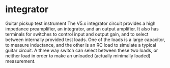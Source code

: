 # integrator
Guitar pickup test instrument
The V5.x integrator circuit provides a high impedance preamplifier, an integrator, and an output amplifier. It also has terminals for switches to control input and output gain, and to select between internally provided test loads. One of the loads is a large capacitor, to measure inductance, and the other is an RC load to simulate a typical guitar circuit. A three way switch can select between these two loads, or neither load in order to make an unloaded (actually minimally loaded) measurement.
